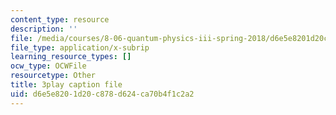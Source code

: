 ```yaml
---
content_type: resource
description: ''
file: /media/courses/8-06-quantum-physics-iii-spring-2018/d6e5e8201d20c878d624ca70b4f1c2a2_7Y3qcKzO_mY.srt
file_type: application/x-subrip
learning_resource_types: []
ocw_type: OCWFile
resourcetype: Other
title: 3play caption file
uid: d6e5e820-1d20-c878-d624-ca70b4f1c2a2
---
```

